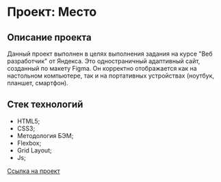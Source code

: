 # Проект: Место

## **Описание проекта**

Данный проект выполнен в целях выполнения задания на курсе "Веб разработчик" от Яндекса. Это одностраничный адаптивный сайт, созданный по макету Figma. Он корректно отображается как на настольном компьютере, так и на портативных устройствах (ноутбук, планшет, смартфон).

## **Стек технологий**

* HTML5;
* CSS3;
* Методология БЭМ;
* Flexbox;
* Grid Layout;
* Js;


[Ссылка на проект](https://sflln.github.io/russian-travel/)

